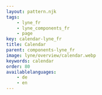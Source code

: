 ```yaml
---
layout: pattern.njk
tags: 
    - lyne_fr
    - lyne_components_fr
    - page
key: calendar-lyne_fr
title: Calendar
parent: components-lyne_fr
image: lyne/overview/calendar.webp
keywords: calendar
order: 80
availablelanguages: 
    - de
    - en
---
```


